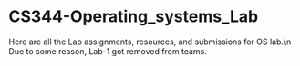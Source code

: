 # CS344-Operating_systems_Lab
Here are all the Lab assignments, resources, and submissions for OS lab.\n
Due to some reason, Lab-1 got removed from teams.
